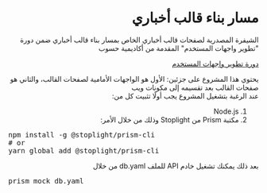 <h1 dir="rtl"> مسار بناء قالب أخباري </h1>
<p dir="rtl">الشيفرة المصدرية لصفحات قالب أخباري الخاص بمسار بناء قالب أخباري ضمن دورة "تطوير واجهات المستخدم" المقدمة من أكاديمية حسوب</p>

<div dir="rtl">
<a href="https://academy.hsoub.com/learn/front-end-web-development/">دورة تطوير واجهات المستخدم</a>

<p>
يحتوي هذا المشروع على جزئين:
الأول هو الواجهات الأمامية لصفحات القالب، والثاني هو صفحات القالب بعد تقسيمه إلى مكونات ويب
<br>
عند الرغبة بتشغيل المشروع يجب أولًا تثبيت كل من:
 <br>

1. Node.js <br>
2. مكتبة Prism من Stoplight وذلك من خلال الأمر:

<pre dir="ltr">
npm install -g @stoplight/prism-cli
# or
yarn global add @stoplight/prism-cli
</pre>
بعد ذلك يمكنك تشغيل خادم API للملف db.yaml من خلال<br>

<pre dir="ltr">
prism mock db.yaml
</pre>

</div>
